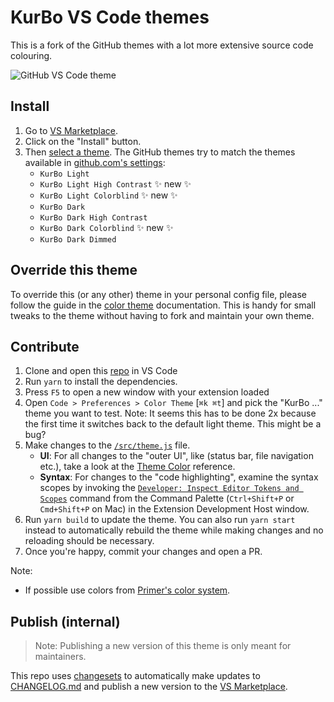 # KurBo VS Code themes

This is a fork of the GitHub themes with a lot more extensive source code colouring.

![GitHub VS Code theme](https://user-images.githubusercontent.com/378023/132220037-3cd3e777-55a6-445f-9a2e-da6020ebd78d.png)

## Install

1. Go to [VS Marketplace](https://marketplace.visualstudio.com/items?itemName=KurtBoehm.kurbo-vscode-theme).
2. Click on the "Install" button.
3. Then [select a theme](https://code.visualstudio.com/docs/getstarted/themes#_selecting-the-color-theme). The GitHub themes try to match the themes available in [github.com's settings](https://github.com/settings/appearance):
    - `KurBo Light`
    - `KurBo Light High Contrast` ✨ new ✨
    - `KurBo Light Colorblind` ✨ new ✨
    - `KurBo Dark`
    - `KurBo Dark High Contrast`
    - `KurBo Dark Colorblind` ✨ new ✨
    - `KurBo Dark Dimmed`

## Override this theme

To override this (or any other) theme in your personal config file, please follow the guide in the [color theme](https://code.visualstudio.com/api/extension-guides/color-theme) documentation. This is handy for small tweaks to the theme without having to fork and maintain your own theme. 

## Contribute

1. Clone and open this [repo](https://github.com/KurtBoehm/kurbo-vscode-theme) in VS Code
2. Run `yarn` to install the dependencies.
3. Press `F5` to open a new window with your extension loaded
4. Open `Code > Preferences > Color Theme` [`⌘k ⌘t`] and pick the "KurBo ..." theme you want to test. Note: It seems this has to be done 2x because the first time it switches back to the default light theme. This might be a bug?
5. Make changes to the [`/src/theme.js`](https://github.com/KurtBoehm/kurbo-vscode-theme/blob/master/src/theme.js) file.
    - **UI**: For all changes to the "outer UI", like (status bar, file navigation etc.), take a look at the [Theme Color](https://code.visualstudio.com/api/references/theme-color) reference.
    - **Syntax**: For changes to the "code highlighting", examine the syntax scopes by invoking the [`Developer: Inspect Editor Tokens and Scopes`](https://code.visualstudio.com/api/language-extensions/syntax-highlight-guide#scope-inspector) command from the Command Palette (`Ctrl+Shift+P` or `Cmd+Shift+P` on Mac) in the Extension Development Host window.
6. Run `yarn build` to update the theme. You can also run `yarn start` instead to automatically rebuild the theme while making changes and no reloading should be necessary.
7. Once you're happy, commit your changes and open a PR.

Note:

- If possible use colors from [Primer's color system](https://primer.style/primitives/colors).

## Publish (internal)

> Note: Publishing a new version of this theme is only meant for maintainers.

This repo uses [changesets](https://github.com/atlassian/changesets) to automatically make updates to [CHANGELOG.md](https://github.com/KurtBoehm/kurbo-vscode-theme/blob/main/CHANGELOG.md) and publish a new version to the [VS Marketplace](https://marketplace.visualstudio.com/items?itemName=KurtBoehm.kurbo-vscode-theme).
